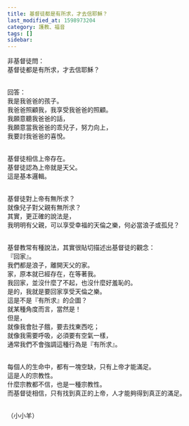 ```yaml
---
title: 基督徒都是有所求，才去信耶穌？
last_modified_at: 1598973204
category: 護教、福音
tags: []
sidebar: 
---
```


<p>非基督徒問：<br/>
基督徒都是有所求，才去信耶穌？</p>
<p><br/>
回答：<br/>
我是我爸爸的孩子。<br/>
我爸爸照顧我，我享受我爸爸的照顧。<br/>
我願意聽我爸爸的話，<br/>
我願意當我爸爸的乖兒子，努力向上，<br/>
我要討我爸爸的喜悅。</p>
<p><br/>
基督徒相信上帝存在。<br/>
基督徒認為上帝就是天父。<br/>
這是基本邏輯。</p>
<p><br/>
基督徒對上帝有無所求？<br/>
就像兒子對父親有無所求？<br/>
其實，更正確的說法是，<br/>
我明明有父親，可以享受幸福的天倫之樂，何必當浪子或孤兒？</p>
<p><br/>
基督教常有種說法，其實很貼切描述出基督徒的觀念：<br/>
『回家』。<br/>
我們都是浪子，離開天父的家。<br/>
家，原本就已經存在，在等著我。<br/>
我回家，並沒什麼了不起，也沒什麼好羞恥的。<br/>
是的，我就是要回家享受天倫之樂。<br/>
這是不是『有所求』的企圖？<br/>
就某種角度而言，當然是！<br/>
但是，<br/>
就像我會肚子餓，要去找東西吃；<br/>
就像我需要呼吸，必須要有空氣一樣，<br/>
通常我們不會強調這種行為是『有所求』。</p>
<p><br/>
每個人的生命中，都有一塊空缺，只有上帝才能滿足。<br/>
這是人的宗教性。<br/>
什麼宗教都不信，也是一種宗教性。<br/>
而基督徒相信，只有找到真正的上帝，人才能夠得到真正的滿足。</p>
<p><br/>
（小小羊）</p>
